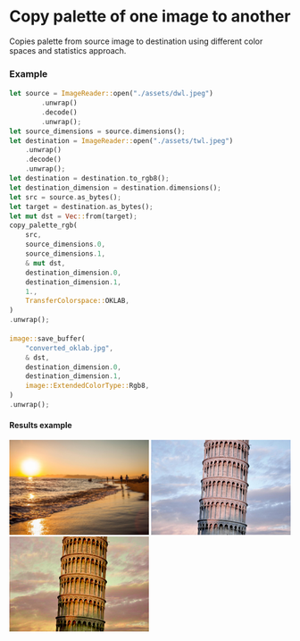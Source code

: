 # Copy palette of one image to another

Copies palette from source image to destination using different color spaces and statistics approach.

### Example

```rust
let source = ImageReader::open("./assets/dwl.jpeg")
        .unwrap()
        .decode()
        .unwrap();
let source_dimensions = source.dimensions();
let destination = ImageReader::open("./assets/twl.jpeg")
    .unwrap()
    .decode()
    .unwrap();
let destination = destination.to_rgb8();
let destination_dimension = destination.dimensions();
let src = source.as_bytes();
let target = destination.as_bytes();
let mut dst = Vec::from(target);
copy_palette_rgb(
    src,
    source_dimensions.0,
    source_dimensions.1,
    & mut dst,
    destination_dimension.0,
    destination_dimension.1,
    1.,
    TransferColorspace::OKLAB,
)
.unwrap();

image::save_buffer(
    "converted_oklab.jpg",
    & dst,
    destination_dimension.0,
    destination_dimension.1,
    image::ExtendedColorType::Rgb8,
)
.unwrap();
```

#### Results example

<p float="left">
    <img src="https://github.com/awxkee/palette-transfer/blob/4580425a17a3e551f22b6c53b15bb0e9343d911c/assets/dwl.jpeg?raw=true" width="250" height="170">
    <img src="https://github.com/awxkee/palette-transfer/blob/master/assets/twl.jpeg?raw=true" width="250" height="170">
    <img src="https://github.com/awxkee/palette-transfer/blob/master/assets/target_display.jpg?raw=true" width="250" height="170">
</p>